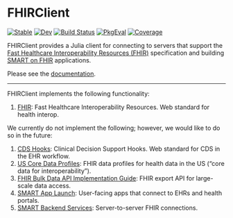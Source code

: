 # FHIRClient

[![Stable][docs-stable-img]][docs-stable-url]
[![Dev][docs-dev-img]][docs-dev-url]
[![Build Status][ci-img]][ci-url]
[![PkgEval][pkgeval-img]][pkgeval-url]
[![Coverage][codecov-img]][codecov-url]

[docs-stable-img]: https://img.shields.io/badge/docs-stable-blue.svg
[docs-stable-url]: https://JuliaHealth.github.io/FHIRClient.jl/stable
[docs-dev-img]: https://img.shields.io/badge/docs-dev-blue.svg
[docs-dev-url]: https://JuliaHealth.github.io/FHIRClient.jl/dev
[ci-img]: https://github.com/JuliaHealth/FHIRClient.jl/workflows/CI/badge.svg
[ci-url]: https://github.com/JuliaHealth/FHIRClient.jl/actions
[pkgeval-img]: https://juliaci.github.io/NanosoldierReports/pkgeval_badges/F/FHIRClient.named.svg
[pkgeval-url]: https://juliaci.github.io/NanosoldierReports/pkgeval_badges/F/FHIRClient.html
[codecov-img]: https://codecov.io/gh/JuliaHealth/FHIRClient.jl/branch/master/graph/badge.svg
[codecov-url]: https://codecov.io/gh/JuliaHealth/FHIRClient.jl

FHIRClient
provides a Julia client for connecting to servers that support the
[Fast Healthcare Interoperability Resources (FHIR)](https://hl7.org/fhir/)
specification and building
[SMART on FHIR](https://docs.smarthealthit.org/)
applications.

Please see the [documentation](https://juliahealth.org/FHIRClient.jl/stable/).

---

FHIRClient implements the following functionality:
1. [FHIR](https://hl7.org/fhir/): Fast Healthcare Interoperability Resources. Web standard for health interop.

We currently do not implement the following; however, we would like to do so
in the future:
1. [CDS Hooks](https://cds-hooks.hl7.org/): Clinical Decision Support Hooks. Web standard for CDS in the EHR workflow.
2. [US Core Data Profiles](https://www.hl7.org/fhir/us/core/): FHIR data profiles for health data in the US (“core data for interoperability”).
3. [FHIR Bulk Data API Implementation Guide](https://hl7.org/fhir/uv/bulkdata/): FHIR export API for large-scale data access.
4. [SMART App Launch](https://hl7.org/fhir/smart-app-launch/): User-facing apps that connect to EHRs and health portals.
5. [SMART Backend Services](https://hl7.org/fhir/uv/bulkdata/authorization/): Server-to-server FHIR connections.
